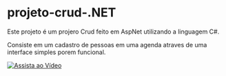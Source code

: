 # projeto-crud-.NET

Este projeto é um projero Crud feito em AspNet utilizando a linguagem C#.

Consiste em um cadastro de pessoas em uma agenda atraves de uma interface simples porem funcional.


[![Assista ao Vídeo](https://www.youtube.com/watch?v=Kmt-VmYvurk.jpg)](https://www.youtube.com/watch?v=Kmt-VmYvurk)
